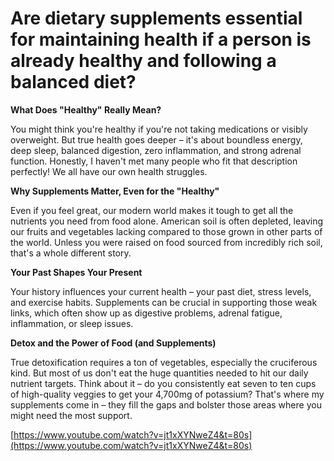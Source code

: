 # Are dietary supplements essential for maintaining health if a person is already healthy and following a balanced diet?

**What Does "Healthy" Really Mean?**

You might think you're healthy if you're not taking medications or visibly overweight. But true health goes deeper – it's about boundless energy, deep sleep, balanced digestion, zero inflammation, and strong adrenal function. Honestly, I haven't met many people who fit that description perfectly! We all have our own health struggles.

**Why Supplements Matter, Even for the "Healthy"**

Even if you feel great, our modern world makes it tough to get all the nutrients you need from food alone. American soil is often depleted, leaving our fruits and vegetables lacking compared to those grown in other parts of the world. Unless you were raised on food sourced from incredibly rich soil, that's a whole different story.

**Your Past Shapes Your Present**

Your history influences your current health – your past diet, stress levels, and exercise habits. Supplements can be crucial in supporting those weak links, which often show up as digestive problems, adrenal fatigue, inflammation, or sleep issues.

**Detox and the Power of Food (and Supplements)**

True detoxification requires a ton of vegetables, especially the cruciferous kind. But most of us don't eat the huge quantities needed to hit our daily nutrient targets. Think about it – do you consistently eat seven to ten cups of high-quality veggies to get your 4,700mg of potassium? That's where my supplements come in – they fill the gaps and bolster those areas where you might need the most support.

[https://www.youtube.com/watch?v=jt1xXYNweZ4&t=80s](https://www.youtube.com/watch?v=jt1xXYNweZ4&t=80s)